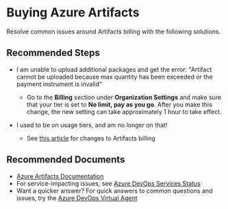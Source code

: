 <properties
  pagetitle="Buying Azure Artifacts&#xD;"
  service="microsoft.visualstudio"
  resource="account"
  ms.author="sakoppes,cathmill"
  selfhelptype="Generic"
  supporttopicids="32786126"
  resourcetags=""
  productpesids="15543"
  cloudenvironments="public,fairfax,usnat,ussec"
  articleid="8f24a2c2-6e6d-4fc9-b934-73a469c8242c"
  ownershipid="Azure_DevOps_Services" />
# Buying Azure Artifacts

Resolve common issues around Artifacts billing with the following solutions.

## **Recommended Steps**

* I am unable to upload additional packages and get the error: "Artifact cannot be uploaded because max quantity has been exceeded or the payment instrument is invalid"

  - Go to the **Billing** section under **Organization Settings** and make sure that your tier is set to **No limit, pay as you go**. After you make this change, the new setting can take approximately 1 hour to take effect.

* I used to be on usage tiers, and am no longer on that!

  - See [this article](https://devblogs.microsoft.com/devops/azure-artifacts-billing-changes-coming-october-2020/) for changes to Artifacts billing

## **Recommended Documents**

* [Azure Artifacts Documentation](https://docs.microsoft.com/azure/devops/artifacts/?view=azure-devops)
* For service-impacting issues, see [Azure DevOps Services Status](https://status.dev.azure.com/)
* Want a quicker answer? For quick answers to common questions and issues, try the [Azure DevOps Virtual Agent](https://azuredevopsvirtualagent.azurewebsites.net/)
